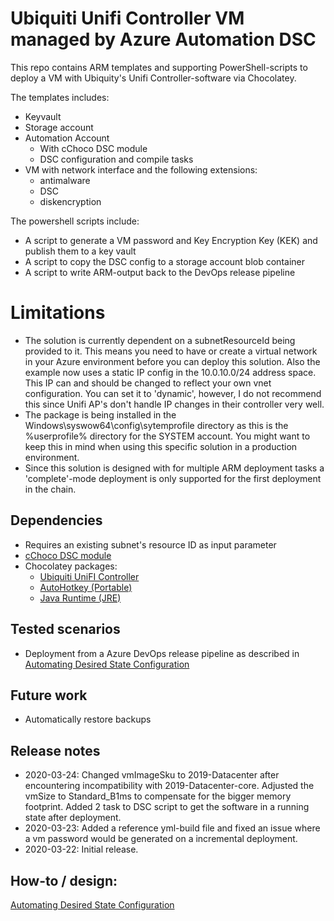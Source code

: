 # Ubiquiti Unifi Controller VM managed by Azure Automation DSC

This repo contains ARM templates and supporting PowerShell-scripts to deploy a VM with Ubiquity's Unifi Controller-software via Chocolatey.

The templates includes:
- Keyvault
- Storage account
- Automation Account
  - With cChoco DSC module
  - DSC configuration and compile tasks
- VM with network interface and the following extensions:
  - antimalware
  - DSC
  - diskencryption

The powershell scripts include:
 - A script to generate a VM password and Key Encryption Key (KEK) and publish them to a key vault
 - A script to copy the DSC config to a storage account blob container
 - A script to write ARM-output back to the DevOps release pipeline

# Limitations
- The solution is currently dependent on a subnetResourceId being provided to it. This means you need to have or create a virtual network in your Azure environment before you can deploy this solution. Also the example now uses a static IP config in the 10.0.10.0/24 address space. This IP can and should be changed to reflect your own vnet configuration. You can set it to 'dynamic', however, I do not recommend this since Unifi AP's don't handle IP changes in their controller very well.
- The package is being installed in the Windows\syswow64\config\sytemprofile directory as this is the %userprofile% directory for the SYSTEM account. You might want to keep this in mind when using this specific solution in a production environment.  
- Since this solution is designed with for multiple ARM deployment tasks a 'complete'-mode deployment is only supported for the first deployment in the chain.

## Dependencies
- Requires an existing subnet's resource ID as input parameter
- [cChoco DSC module](https://www.powershellgallery.com/packages/cChoco/)
- Chocolatey packages: 
  - [Ubiquiti UniFI Controller](https://chocolatey.org/packages/ubiquiti-unifi-controller)
  - [AutoHotkey (Portable)](https://chocolatey.org/packages/autohotkey.portable)
  - [Java Runtime (JRE)](https://chocolatey.org/packages/javaruntime)

## Tested scenarios
- Deployment from a Azure DevOps release pipeline as described in [Automating Desired State Configuration](https://blog.jll.io/2020/03/23/automating-desired-state-configuration/)

## Future work
- Automatically restore backups

## Release notes
- 2020-03-24: Changed vmImageSku to 2019-Datacenter after encountering incompatibility with 2019-Datacenter-core. Adjusted the vmSize to Standard_B1ms to compensate for the bigger memory footprint. Added 2 task to DSC script to get the software in a running state after deployment.
- 2020-03-23: Added a reference yml-build file and fixed an issue where a vm password would be generated on a incremental deployment.
- 2020-03-22: Initial release.

## How-to / design:
[Automating Desired State Configuration](https://blog.jll.io/2020/03/23/automating-desired-state-configuration/)